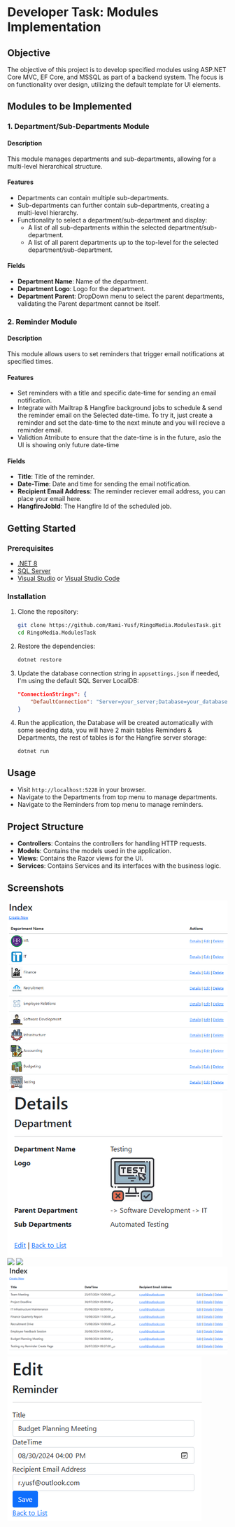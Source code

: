 # Developer Task: Modules Implementation

## Objective
The objective of this project is to develop specified modules using ASP.NET Core MVC, EF Core, and MSSQL as part of a backend system. The focus is on functionality over design, utilizing the default template for UI elements.

## Modules to be Implemented

### 1. Department/Sub-Departments Module
#### Description
This module manages departments and sub-departments, allowing for a multi-level hierarchical structure.

#### Features
- Departments can contain multiple sub-departments.
- Sub-departments can further contain sub-departments, creating a multi-level hierarchy.
- Functionality to select a department/sub-department and display:
  - A list of all sub-departments within the selected department/sub-department.
  - A list of all parent departments up to the top-level for the selected department/sub-department.

#### Fields
- **Department Name**: Name of the department.
- **Department Logo**: Logo for the department.
- **Department Parent**: DropDown menu to select the parent departments, validating the Parent department cannot be itself.

### 2. Reminder Module
#### Description
This module allows users to set reminders that trigger email notifications at specified times.

#### Features
- Set reminders with a title and specific date-time for sending an email notification.
- Integrate with Mailtrap & Hangfire background jobs to schedule & send the reminder email on the Selected date-time. To try it, just create a reminder and set the date-time to the next minute and you will recieve a reminder email.
- Validtion Atrribute to ensure that the date-time is in the future, aslo the UI is showing only future date-time

#### Fields
- **Title**: Title of the reminder.
- **Date-Time**: Date and time for sending the email notification.
- **Recipient Email Address**: The reminder reciever email address, you can place your email here.
- **HangfireJobId**: The Hangfire Id of the scheduled job.

## Getting Started

### Prerequisites
- [.NET 8](https://dotnet.microsoft.com/download)
- [SQL Server](https://www.microsoft.com/en-us/sql-server/sql-server-downloads)
- [Visual Studio](https://visualstudio.microsoft.com/) or [Visual Studio Code](https://code.visualstudio.com/)

### Installation
1. Clone the repository:
    ```sh
    git clone https://github.com/Rami-Yusf/RingoMedia.ModulesTask.git
    cd RingoMedia.ModulesTask
    ```

2. Restore the dependencies:
    ```sh
    dotnet restore
    ```

3. Update the database connection string in `appsettings.json` if needed, I'm using the default SQL Server LocalDB:
    ```json
    "ConnectionStrings": {
        "DefaultConnection": "Server=your_server;Database=your_database;User Id=your_user;Password=your_password;"
    }
    ```

5. Run the application, the Database will be created automatically with some seeding data, you will have 2 main tables Reminders & Departments, the rest of tables is for the Hangfire server storage:
    ```sh
    dotnet run
    ```

## Usage
- Visit `http://localhost:5228` in your browser.
- Navigate to the Departments from top menu to manage departments.
- Navigate to the Reminders from top menu to manage reminders.

## Project Structure
- **Controllers**: Contains the controllers for handling HTTP requests.
- **Models**: Contains the models used in the application.
- **Views**: Contains the Razor views for the UI.
- **Services**: Contains Services and its interfaces with the business logic.

## Screenshots
![](https://github.com/Rami-Yusf/RingoMedia.ModulesTask/blob/master/Screenshots/Departments-list.png?raw=true)
![](https://github.com/Rami-Yusf/RingoMedia.ModulesTask/blob/master/Screenshots/Department-details.png?raw=true)
![](https://github.com/Rami-Yusf/RingoMedia.ModulesTask/blob/master/Screenshots/Departments-edit.png?raw=true)
![](https://github.com/Rami-Yusf/RingoMedia.ModulesTask/blob/master/Screenshots/Departments-create.png?raw=true)
![](https://github.com/Rami-Yusf/RingoMedia.ModulesTask/blob/master/Screenshots/Reminders-list.png?raw=true)
![](https://github.com/Rami-Yusf/RingoMedia.ModulesTask/blob/master/Screenshots/Reminder-edit.png?raw=true)
